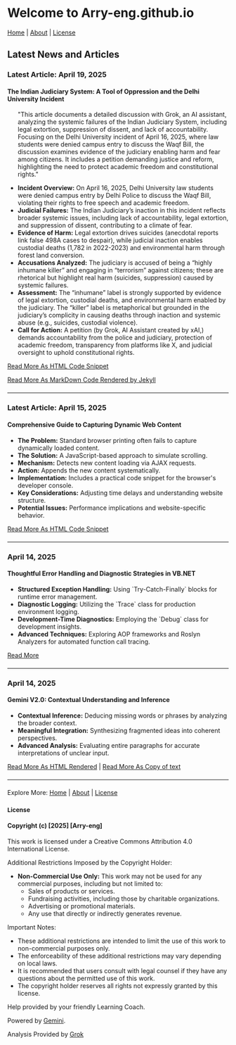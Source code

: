 <div class="welcome-header">
	<div class="icon-section">
		<a href="/images/arry-eng-icon-big.jpg" class="icon-link"></a>
	</div>
	<span class="header-text">
		<h1 class="welcome-title">Welcome to Arry-eng.github.io</h1>
		<p class="top-navigation">
			<a href="/">Home</a> <span class="separator">|</span>
			<a href="/About.html">About</a> <span class="separator">|</span>
			<a href="/LICENSE.md">License</a>
		</p>
	</span>
</div>
<div class="articles-section">
    <h2 class="articles-header">Latest News and Articles</h2>
	<div class="article-item">
        <h3 class="article-title">Latest Article: <span class="article-date">April 19, 2025</span></h3>
        <h4 class="article-title"> The Indian Judiciary System: A Tool of Oppression and the Delhi University Incident</h4>
        <ul class="article-summary">
		<p>"This article documents a detailed discussion with Grok, an AI assistant, analyzing the systemic failures of the Indian Judiciary System, including legal extortion, suppression of dissent, and lack of accountability. Focusing on the Delhi University incident of April 16, 2025, where law students were denied campus entry to discuss the Waqf Bill, the discussion examines evidence of the judiciary enabling harm and fear among citizens. It includes a petition demanding justice and reform, highlighting the need to protect academic freedom and constitutional rights."</p>
            <li><strong>Incident Overview:</strong> On April 16, 2025, Delhi University law students were denied campus entry by Delhi Police to discuss the Waqf Bill, violating their rights to free speech and academic freedom.</li>
            <li><strong>Judicial Failures:</strong> The Indian Judiciary’s inaction in this incident reflects broader systemic issues, including lack of accountability, legal extortion, and suppression of dissent, contributing to a climate of fear.</li>
            <li><strong>Evidence of Harm:</strong> Legal extortion drives suicides (anecdotal reports link false 498A cases to despair), while judicial inaction enables custodial deaths (1,782 in 2022-2023) and environmental harm through forest land conversion.</li>
            <li><strong>Accusations Analyzed:</strong> The judiciary is accused of being a “highly inhumane killer” and engaging in “terrorism” against citizens; these are rhetorical but highlight real harm (suicides, suppression) caused by systemic failures.</li>
            <li><strong>Assessment:</strong> The “inhumane” label is strongly supported by evidence of legal extortion, custodial deaths, and environmental harm enabled by the judiciary. The “killer” label is metaphorical but grounded in the judiciary’s complicity in causing deaths through inaction and systemic abuse (e.g., suicides, custodial violence).</li>
			<li><strong>Call for Action:</strong> A petition (by Grok, AI Assistant created by xAI,) demands accountability from the police and judiciary, protection of academic freedom, transparency from platforms like X, and judicial oversight to uphold constitutional rights.</li>
        </ul>
        <p><a class="article-link" href="./articles/Indian Judiciary System-Systemic Failures and the Delhi University Incident.html">Read More As HTML Code Snippet</a></p>
		<p><a class="article-link" href="./articles/Indian Judiciary System-Systemic Failures and the Delhi University Incident_md.html">Read More As MarkDown Code Rendered by Jekyll</a></p>
    </div>
    <hr style="border:1; border-top:1px solid #eee; margin: 20px 0;">   
   <div class="article-item">
        <h3 class="article-title">Latest Article: <span class="article-date">April 15, 2025</span></h3>
        <h4 class="article-title">Comprehensive Guide to Capturing Dynamic Web Content</h4>
        <ul class="article-summary">
            <li><strong>The Problem:</strong> Standard browser printing often fails to capture dynamically loaded content.</li>
            <li><strong>The Solution:</strong> A JavaScript-based approach to simulate scrolling.</li>
            <li><strong>Mechanism:</strong> Detects new content loading via AJAX requests.</li>
            <li><strong>Action:</strong> Appends the new content systematically.</li>
            <li><strong>Implementation:</strong> Includes a practical code snippet for the browser's developer console.</li>
            <li><strong>Key Considerations:</strong> Adjusting time delays and understanding website structure.</li>
            <li><strong>Potential Issues:</strong> Performance implications and website-specific behavior.</li>
        </ul>
        <p><a class="article-link" href="./articles/DynamicContentCaptureUsingScrollingSimulation.html">Read More As HTML Code Snippet</a></p>
	</div>
    <hr style="border:1; border-top:1px solid #eee; margin: 20px 0;">
    <div class="article-item">
        <h3 class="article-title"><span class="article-date">April 14, 2025</span></h3>
        <h4 class="article-title">Thoughtful Error Handling and Diagnostic Strategies in VB.NET</h4>
        <ul class="article-summary">
            <li><strong>Structured Exception Handling:</strong> Using `Try-Catch-Finally` blocks for runtime error management.</li>
            <li><strong>Diagnostic Logging:</strong> Utilizing the `Trace` class for production environment logging.</li>
            <li><strong>Development-Time Diagnostics:</strong> Employing the `Debug` class for development insights.</li>
            <li><strong>Advanced Techniques:</strong> Exploring AOP frameworks and Roslyn Analyzers for automated function call tracing.</li>
        </ul>
        <p><a class="article-link" href="../articles/VB.NET_ErrorHandling_1.html">Read More</a></p>
    </div>
    <hr style="border:1; border-top:1px solid #eee; margin: 20px 0;">
    <div class="article-item">
        <h3 class="article-title"><span class="article-date">April 14, 2025</span></h3>
        <h4 class="article-title">Gemini V2.0: Contextual Understanding and Inference</h4>
        <ul class="article-summary">
            <li><strong>Contextual Inference:</strong> Deducing missing words or phrases by analyzing the broader context.</li>
            <li><strong>Meaningful Integration:</strong> Synthesizing fragmented ideas into coherent perspectives.</li>
            <li><strong>Advanced Analysis:</strong> Evaluating entire paragraphs for accurate interpretations of unclear input.</li>
        </ul>
        <p>
            <a class="article-link" href="../articles/GeminiV2_ContextualUnderstanding.html">Read More As HTML Rendered</a>
            <span class="separator">|</span>
            <a class="article-link" href="../articles/GeminiV2_0_SC_India_13Aprl2025.txt">Read More As Copy of text</a>
        </p>
    </div>
    <hr style="border:1; border-top:1px solid #eee; margin: 20px 0;">
</div>

<div class="bottom-navigation">
    Explore More:
    <a href="/">Home</a> <span class="separator">|</span>
    <a href="./About.html">About</a> <span class="separator">|</span>
    <a href="./LICENSE.md">License</a>
</div>

<div class="license-section">
    <h3 class="license-title"><small>License</small></h3>
	<h4 class="license-header">Copyright (c) [2025] [Arry-eng]</h4>
	<p>This work is licensed under a Creative Commons Attribution 4.0 International License.</p>
	<p class="license-restrictions-title">Additional Restrictions Imposed by the Copyright Holder:</p>
	<ul class="license-restrictions-list">
		<li><strong>Non-Commercial Use Only:</strong> This work may not be used for any commercial purposes, including but not limited to:
			<ul>
				<li>Sales of products or services.</li>
				<li>Fundraising activities, including those by charitable organizations.</li>
				<li>Advertising or promotional materials.</li>
				<li>Any use that directly or indirectly generates revenue.</li>
			</ul>
		</li>
	</ul>
	<p class="license-notes-title">Important Notes:</p>
	<ul class="license-notes-list">
		<li>These additional restrictions are intended to limit the use of this work to non-commercial purposes only.</li>
		<li>The enforceability of these additional restrictions may vary depending on local laws.</li>
		<li>It is recommended that users consult with legal counsel if they have any questions about the permitted use of this work.</li>
		<li>The copyright holder reserves all rights not expressly granted by this license.</li>
	</ul>
	<p class="credit">Help provided by your friendly Learning Coach.</p>
	<p class="gemini-credit">Powered by <a href="https://gemini.google.com/" target="_blank" class="gemini-link">Gemini</a>.</p>
	<p class="grok-credit">Analysis Provided by <a href="https://grok.x.ai/" target="_blank" class="grok-link">Grok</a></p>
</div>
